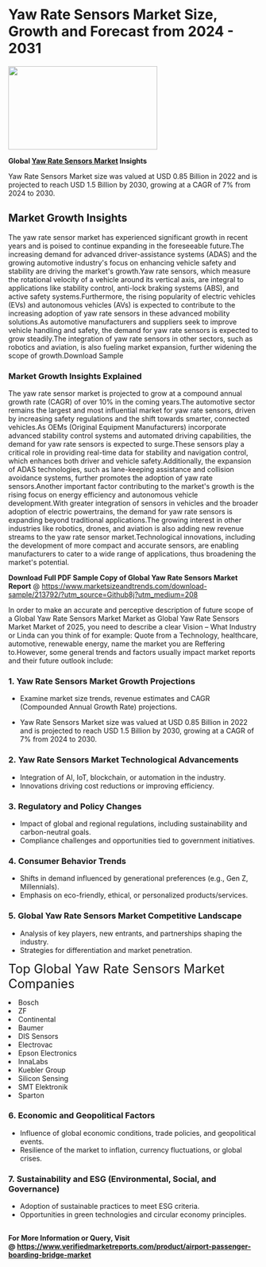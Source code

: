 <H1>Yaw Rate Sensors Market Size, Growth and Forecast from 2024 - 2031</H1><img class="aligncenter size-medium wp-image-584254" src="https://thirdeyenews.in/wp-content/uploads/2024/09/Global-Market-Research-300x168.jpeg" alt="" width="300" height="168" /><p><strong>Global&nbsp;<a href="https://www.marketsizeandtrends.com/download-sample/213792/?utm_source=Github8j?utm_medium=208">Yaw Rate Sensors Market</a> Insights</strong></p><p>Yaw Rate Sensors Market size was valued at USD 0.85 Billion in 2022 and is projected to reach USD 1.5 Billion by 2030, growing at a CAGR of 7% from 2024 to 2030.</p><p><h2>Market Growth Insights</h2> <p>The yaw rate sensor market has experienced significant growth in recent years and is poised to continue expanding in the foreseeable future.The increasing demand for advanced driver-assistance systems (ADAS) and the growing automotive industry's focus on enhancing vehicle safety and stability are driving the market's growth.Yaw rate sensors, which measure the rotational velocity of a vehicle around its vertical axis, are integral to applications like stability control, anti-lock braking systems (ABS), and active safety systems.Furthermore, the rising popularity of electric vehicles (EVs) and autonomous vehicles (AVs) is expected to contribute to the increasing adoption of yaw rate sensors in these advanced mobility solutions.As automotive manufacturers and suppliers seek to improve vehicle handling and safety, the demand for yaw rate sensors is expected to grow steadily.The integration of yaw rate sensors in other sectors, such as robotics and aviation, is also fueling market expansion, further widening the scope of growth.Download Sample <h3>Market Growth Insights Explained</h3> <p>The yaw rate sensor market is projected to grow at a compound annual growth rate (CAGR) of over 10% in the coming years.The automotive sector remains the largest and most influential market for yaw rate sensors, driven by increasing safety regulations and the shift towards smarter, connected vehicles.As OEMs (Original Equipment Manufacturers) incorporate advanced stability control systems and automated driving capabilities, the demand for yaw rate sensors is expected to surge.These sensors play a critical role in providing real-time data for stability and navigation control, which enhances both driver and vehicle safety.Additionally, the expansion of ADAS technologies, such as lane-keeping assistance and collision avoidance systems, further promotes the adoption of yaw rate sensors.Another important factor contributing to the market's growth is the rising focus on energy efficiency and autonomous vehicle development.With greater integration of sensors in vehicles and the broader adoption of electric powertrains, the demand for yaw rate sensors is expanding beyond traditional applications.The growing interest in other industries like robotics, drones, and aviation is also adding new revenue streams to the yaw rate sensor market.Technological innovations, including the development of more compact and accurate sensors, are enabling manufacturers to cater to a wide range of applications, thus broadening the market's potential.</p><p><span class=""><strong>Download Full PDF Sample Copy of Global Yaw Rate Sensors Market Report</strong> @ <a href="https://www.marketsizeandtrends.com/download-sample/213792/?utm_source=Github8j?utm_medium=208" target="_blank">https://www.marketsizeandtrends.com/download-sample/213792/?utm_source=Github8j?utm_medium=208</a></span></p><p>In order to make an accurate and perceptive description of future scope of a Global&nbsp;Yaw Rate Sensors Market Market as Global&nbsp;Yaw Rate Sensors Market Market of 2025, you need to describe a clear Vision &ndash; What Industry or Linda can you think of for example: Quote from a Technology, healthcare, automotive, renewable energy, name the market you are Reffering to.However, some general trends and factors usually impact market reports and their future outlook include:</p><h3>1.&nbsp;<strong>Yaw Rate Sensors Market Growth Projections</strong></h3><ul><li>Examine market size trends, revenue estimates and CAGR (Compounded Annual Growth Rate) projections.</li><li><p>Yaw Rate Sensors Market size was valued at USD 0.85 Billion in 2022 and is projected to reach USD 1.5 Billion by 2030, growing at a CAGR of 7% from 2024 to 2030.</p></li></ul><h3>2.&nbsp;<strong>Yaw Rate Sensors Market Technological Advancements</strong></h3><ul><li>Integration of AI, IoT, blockchain, or automation in the industry.</li><li>Innovations driving cost reductions or improving efficiency.</li></ul><h3>3.&nbsp;<strong>Regulatory and Policy Changes</strong></h3><ul><li>Impact of global and regional regulations, including sustainability and carbon-neutral goals.</li><li>Compliance challenges and opportunities tied to government initiatives.</li></ul><h3>4.&nbsp;<strong>Consumer Behavior Trends</strong></h3><ul><li>Shifts in demand influenced by generational preferences (e.g., Gen Z, Millennials).</li><li>Emphasis on eco-friendly, ethical, or personalized products/services.</li></ul><h3>5.&nbsp;<strong>Global Yaw Rate Sensors Market Competitive Landscape</strong></h3><ul><li>Analysis of key players, new entrants, and partnerships shaping the industry.</li><li>Strategies for differentiation and market penetration.</li></ul><p data-pm-slice="1 1 []"><span style="color: inherit; font-family: inherit; font-size: 25px;">Top Global Yaw Rate Sensors Market Companies</span></p><div class="" data-test-id=""><p><li>Bosch</li><li> ZF</li><li> Continental</li><li> Baumer</li><li> DIS Sensors</li><li> Electrovac</li><li> Epson Electronics</li><li> InnaLabs</li><li> Kuebler Group</li><li> Silicon Sensing</li><li> SMT Elektronik</li><li> Sparton</li></p></div><h3>6.&nbsp;<strong>Economic and Geopolitical Factors</strong></h3><ul><li>Influence of global economic conditions, trade policies, and geopolitical events.</li><li>Resilience of the market to inflation, currency fluctuations, or global crises.</li></ul><h3>7.&nbsp;<strong>Sustainability and ESG (Environmental, Social, and Governance)</strong></h3><ul><li>Adoption of sustainable practices to meet ESG criteria.</li><li>Opportunities in green technologies and circular economy principles.</li></ul><h2><strong style="font-size: 14px;">For More Information or Query, Visit @&nbsp;</strong><a style="background-color: #ffffff; font-size: 14px;" href="https://www.marketsizeandtrends.com/report/yaw-rate-sensors-market/" target="_blank">https://www.verifiedmarketreports.com/product/airport-passenger-boarding-bridge-market</a></h2>